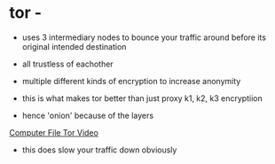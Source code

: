 # tor -
 
- uses 3 intermediary nodes to bounce your traffic around before its original intended destination

- all trustless of eachother

- multiple different kinds of encryption to increase anonymity 

- this is what makes tor better than just proxy k1, k2, k3 encryptiion

- hence 'onion' because of the layers

[Computer File Tor Video](https://www.youtube.com/watch?v=QRYzre4bf7I)

- this does slow your traffic down obviously
